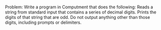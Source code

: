 Problem:
Write a program in Computment that does the following:
Reads a string from standard input that contains a series of decimal digits.
Prints the digits of that string that are odd.
Do not output anything other than those digits, including prompts or delimiters.